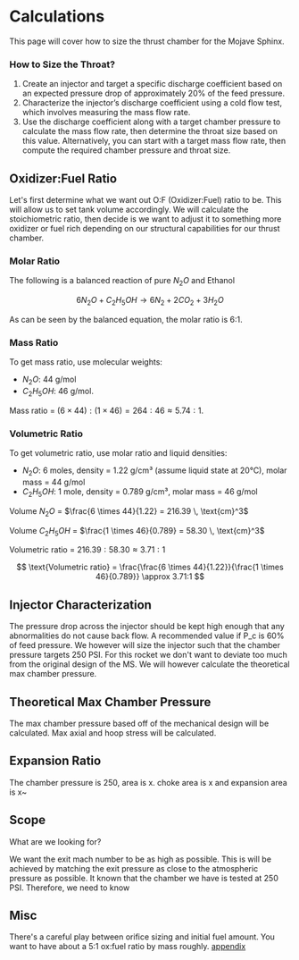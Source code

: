 # Calculations

This page will cover how to size the thrust chamber for the Mojave Sphinx.

### How to Size the Throat?

1. Create an injector and target a specific discharge coefficient based on an expected pressure drop of approximately 20% of the feed pressure.
2. Characterize the injector’s discharge coefficient using a cold flow test, which involves measuring the mass flow rate.
3. Use the discharge coefficient along with a target chamber pressure to calculate the mass flow rate, then determine the throat size based on this value. Alternatively, you can start with a target mass flow rate, then compute the required chamber pressure and throat size.

## Oxidizer:Fuel Ratio 

Let's first determine what we want out O:F (Oxidizer:Fuel) ratio to be. This will allow us to set tank volume accordingly. We will calculate the stoichiometric ratio, then decide is we want to adjust it to something more oxidizer or fuel rich depending on our structural capabilities for our thrust chamber. 

### Molar Ratio

The following is a balanced reaction of pure $N_2O$ and Ethanol

$$
6 N_2O + C_2H_5OH \rightarrow 6 N_2 + 2 CO_2 + 3 H_2O
$$

As can be seen by the balanced equation, the molar ratio is 6:1. 

### Mass Ratio

To get mass ratio, use molecular weights: 

- $N_2O$: 44 g/mol
- $C_2H_5OH$: 46 g/mol. 

Mass ratio = $(6 \times 44) : (1 \times 46) = 264 : 46 \approx 5.74:1$.

### Volumetric Ratio

To get volumetric ratio, use molar ratio and liquid densities:

- $N_2O$: 6 moles, density = 1.22 g/cm³ (assume liquid state at 20°C), molar mass = 44 g/mol
- $C_2H_5OH$: 1 mole, density = 0.789 g/cm³, molar mass = 46 g/mol

Volume $N_2O$ = $\frac{6 \times 44}{1.22} = 216.39 \, \text{cm}^3$  

Volume $C_2H_5OH$ = $\frac{1 \times 46}{0.789} = 58.30 \, \text{cm}^3$  

Volumetric ratio = $216.39 : 58.30 \approx 3.71:1$

$$
\text{Volumetric ratio} = \frac{\frac{6 \times 44}{1.22}}{\frac{1 \times 46}{0.789}} \approx 3.71:1
$$

## Injector Characterization 

The pressure drop across the injector should be kept high enough that any abnormalities do not cause back flow. A recommended value if P_c is 60% of feed pressure. We however will size the injector such that the chamber pressure targets 250 PSI. For this rocket we don't want to deviate too much from the original design of the MS. We will however calculate the theoretical max chamber pressure.

## Theoretical Max Chamber Pressure

The max chamber pressure based off of the mechanical design will be calculated. Max axial and hoop stress will be calculated.

## Expansion Ratio

The chamber pressure is 250, area is x. choke area is x and expansion area is x~

## Scope

What are we looking for? 

We want the exit mach number to be as high as possible. This is will be achieved by matching the exit pressure as close to the atmospheric pressure as possible. It known that the chamber we have is tested at 250 PSI. Therefore, we need to know 

## Misc

There's a careful play between orifice sizing and initial fuel amount. You want to have about a 5:1 ox:fuel ratio by mass roughly.
[appendix](thrust-chamber-sizing/appendix.pdf)